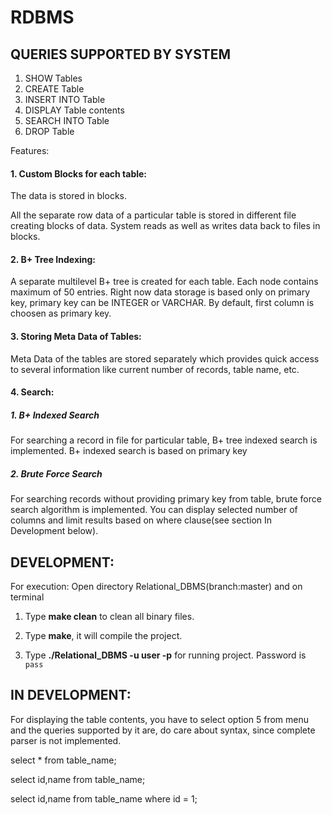 # RDBMS

## QUERIES SUPPORTED BY SYSTEM
1. SHOW Tables
2. CREATE Table
3. INSERT INTO Table
4. DISPLAY Table contents
5. SEARCH INTO Table
6. DROP Table

Features:

#### 1. Custom Blocks for each table:
The data is stored in blocks.  

All the separate row data of a particular table is stored in different file creating blocks of data. System reads as well as writes data back to files in blocks.

#### 2. B+ Tree Indexing:
A separate multilevel B+ tree is created for each table. Each node contains maximum of 50 entries. Right now data storage  is based only on primary key, primary key can be INTEGER or VARCHAR. By default, first column is choosen as primary key.

#### 3. Storing Meta Data of Tables:
Meta Data of the tables are stored separately which provides quick access to several information like current number of records, table name, etc.
 
#### 4. Search:

##### 1. B+ Indexed Search
For searching a record in file for particular table, B+ tree indexed search is implemented. B+ indexed search is based on primary key
 
##### 2. Brute Force Search
For searching records without providing primary key from table, brute force search algorithm is implemented. You can display selected number of columns and limit results based on where clause(see section In Development below).
 
## DEVELOPMENT:

For execution: Open directory Relational_DBMS(branch:master) and on terminal

1. Type **make clean** to clean all binary files.
	
2. Type **make**, it will compile the project.
	
3. Type **./Relational_DBMS -u user -p** for running project. Password is `pass`

## IN DEVELOPMENT:
For displaying the table contents, you have to select option 5 from menu and the queries supported by it are, do care about syntax, since complete parser is not implemented.

select * from table_name;

select id,name from table_name;

select id,name from table_name where id = 1;
 
